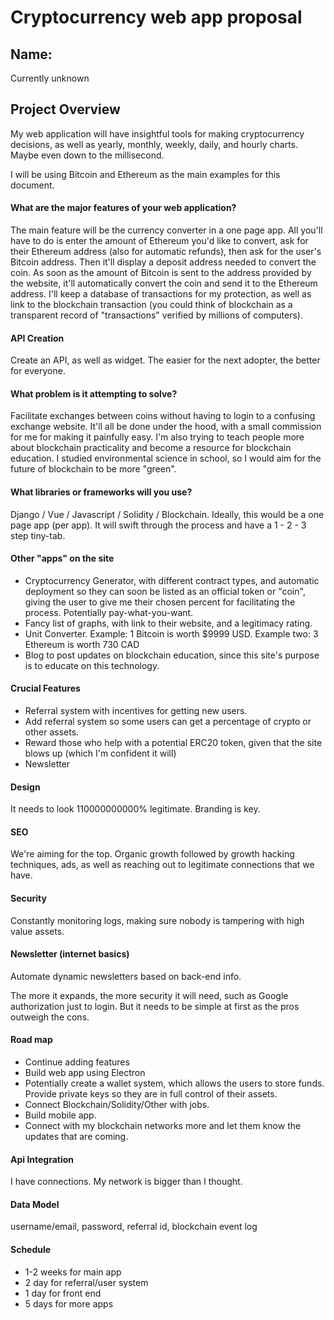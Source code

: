 # Cryptocurrency web app proposal

## Name: 
Currently unknown

## Project Overview
My web application will have insightful tools for making cryptocurrency decisions, as well as yearly, monthly, weekly, daily, and hourly charts.  Maybe even down to the millisecond.

I will be using Bitcoin and Ethereum as the main examples for this document.

####  What are the major features of your web application? 
The main feature will be the currency converter in a one page app. All you'll have to do is enter the amount of Ethereum you'd like to convert, ask for their Ethereum address (also for automatic refunds), then ask for the user's Bitcoin address. Then it'll display a deposit address needed to convert the coin. As soon as the amount of Bitcoin is sent to the address provided by the website, it'll automatically convert the coin and send it to the Ethereum address. I'll keep a database of transactions for my protection, as well as link to the blockchain transaction (you could think of blockchain as a transparent record of "transactions" verified by millions of computers).

#### API Creation
Create an API, as well as widget. The easier for the next adopter, the better for everyone.

####  What problem is it attempting to solve? 
Facilitate exchanges between coins without having to login to a confusing exchange website. It'll all be done under the hood, with a small commission for me for making it painfully easy. I'm also trying to teach people more about blockchain practicality and become a resource for blockchain education. I studied environmental science in school, so I would aim for the future of blockchain to be more "green".

####  What libraries or frameworks will you use?
Django / Vue / Javascript / Solidity / Blockchain. Ideally, this would be a one page app (per app). It will swift through the process and have a 1 - 2 - 3 step tiny-tab.

#### Other "apps" on the site
- Cryptocurrency Generator, with different contract types, and automatic deployment so they can soon be listed as an official token or "coin", giving the user to give me their chosen percent for facilitating the process. Potentially pay-what-you-want.
- Fancy list of graphs, with link to their website, and a legitimacy rating.
- Unit Converter. Example: 1 Bitcoin is worth $9999 USD. Example two: 3 Ethereum is worth 730 CAD
- Blog to post updates on blockchain education, since this site's purpose is to educate on this technology.

#### Crucial Features
- Referral system with incentives for getting new users.
- Add referral system so some users can get a percentage of crypto or other assets.
- Reward those who help with a potential ERC20 token, given that the site blows up (which I'm confident it will)
- Newsletter

#### Design
It needs to look 110000000000% legitimate. Branding is key.

#### SEO
We're aiming for the top. Organic growth followed by growth hacking techniques, ads, as well as reaching out to legitimate connections that we have.

#### Security
Constantly monitoring logs, making sure nobody is tampering with high value assets.

#### Newsletter (internet basics)
Automate dynamic newsletters based on back-end info.

The more it expands, the more security it will need, such as Google authorization just to login. But it needs to be simple at first as the pros outweigh the cons.


#### Road map
- Continue adding features
- Build web app using Electron
- Potentially create a wallet system, which allows the users to store funds. Provide private keys so they are in full control of their assets.
- Connect Blockchain/Solidity/Other with jobs.
- Build mobile app.
- Connect with my blockchain networks more and let them know the updates that are coming.

#### Api Integration
I have connections. My network is bigger than I thought.

#### Data Model
username/email, password, referral id, blockchain event log

#### Schedule
- 1-2 weeks for main app
- 2 day for referral/user system
- 1 day for front end
- 5 days for more apps